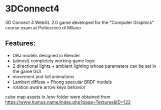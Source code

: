 # 3DConnect4
3D Connect 4 WebGL 2.0 game developed for the "Computer Graphics" course exam at Politecnico di Milano

## Features:

- OBJ models designed in Blender
- (almost) completely working game logic
- 2 directional lights + ambient lighting whose parameters can be set in the game GUI
- movement and fall animations
- Lambert diffuse + Phong specular BRDF models
- rotation aware arrow keys behavior

cube map assets in /env folder were obtained from https://www.humus.name/index.php?page=Textures&ID=122 
